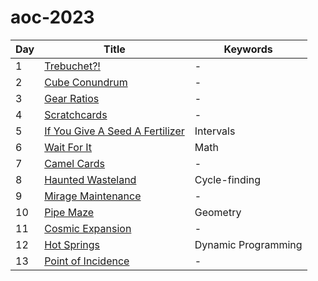 # aoc-2023

| Day | Title                                      | Keywords            |
| --- | ------------------------------------------ | ------------------- |
| 1   | [Trebuchet?!](01.py)                       | -                   |
| 2   | [Cube Conundrum](02.py)                    | -                   |
| 3   | [Gear Ratios](03.py)                       | -                   |
| 4   | [Scratchcards](04.py)                      | -                   |
| 5   | [If You Give A Seed A Fertilizer](05.py)   | Intervals           |
| 6   | [Wait For It](06.py)                       | Math                |
| 7   | [Camel Cards](07.py)                       | -                   |
| 8   | [Haunted Wasteland](08.py)                 | Cycle-finding       |
| 9   | [Mirage Maintenance](09.py)                | -                   |
| 10  | [Pipe Maze](10.py)                         | Geometry            |
| 11  | [Cosmic Expansion](11.py)                  | -                   |
| 12  | [Hot Springs](12.py)                       | Dynamic Programming |
| 13  | [Point of Incidence](13.py)                | -                   |
